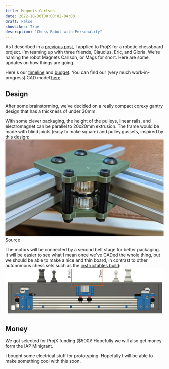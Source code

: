 ```yaml
---
title: Magnets Carlson
date: 2022-10-30T00:00:02-04:00
draft: False
showLikes: True
description: "Chess Robot with Personality"
---
```


As I described in a [previous post](https://kogappa.com/posts/chessbot/), I applied to ProjX for a robotic chessboard project. I'm teaming up with three friends, Claudius, Eric, and Gloria. We're naming the robot Magnets Carlson, or Mags for short. Here are some updates on how things are going.
 
Here's our [timeline](https://docs.google.com/document/d/1dh9BuBSp1R-42owwGCd5NASiz3Vbetl4lbmRfClhc0c/edit?usp=sharing) and [budget](https://docs.google.com/spreadsheets/d/1yqGCbEJ-lgLs7kG5b4U-4LM2qvh067T2bJkhiu7EdD8/edit?usp=sharing). You can find our (very much work-in-progress) CAD model [here](https://cad.onshape.com/documents/2f3e28006e5b2cd6cd052bed/w/872351ec056974a435282c6c/e/17951daab4fa19d5251dfc0d?renderMode=0&uiState=635e0caafc832d756ab13628). 

## Design
After some brainstorming, we've decided on a really compact corexy gantry design that has a thickness of under 30mm.

With some clever packaging, the height of the pulleys, linear rails, and electromagnet can be parallel to 20x20mm extrusion. The frame would be made with blind joints (easy to make square) and pulley gussets, inspired by this design:
![Pulleys](images/corexy_pulleys.png)
[Source](https://www.reddit.com/r/3Dprinting/comments/jnagd2/working_on_a_new_corexy_printer_design/)

The motors will be connected by a second belt stage for better packaging. It will be easier to see what I mean once we've CADed the whole thing, but we should be able to make a nice and thin board, in contrast to other autonomous chess sets such as the [instructables build](https://www.instructables.com/Automated-Chessboard/):
![Cross Section](images/instructables_cross_section.jpg)

## Money
We got selected for ProjX funding ($500)! Hopefully we will also get money form the IAP Minigrant. 

I bought some electrical stuff for prototyping. Hopefully I will be able to make something cool with this soon.